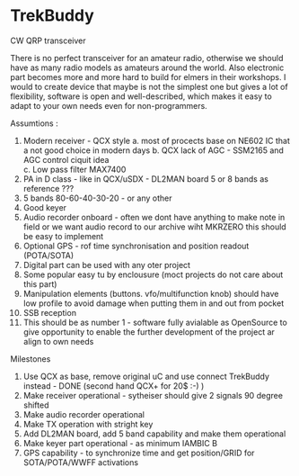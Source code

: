 # TrekBuddy
CW QRP transceiver 

There is no perfect transceiver for an amateur radio, otherwise we should have as many radio models as amateurs around the world. Also electronic part becomes more and more hard to build for elmers in their workshops. I would to create device that maybe is not the simplest one but gives a lot of flexibility, software is open and well-described, which makes it easy to adapt to your own needs even for non-programmers.

Assumtions : 
  1. Modern receiver - QCX style
      a. most of procects base on NE602 IC that a not good choice in modern days
      b. QCX lack of AGC - SSM2165 and AGC control ciquit idea  
      c. Low pass filter MAX7400
  2. PA in D class - like in QCX/uSDX - DL2MAN board 5 or 8 bands as reference ??? 
  3. 5 bands 80-60-40-30-20 - or any other
  4. Good keyer
  5. Audio recorder onboard - often we dont have anything to make note in field or we want audio record to our archive wiht MKRZERO this should be easy to implement
  6. Optional GPS - rof time synchronisation and position readout (POTA/SOTA)
  7. Digital part can be used with any oter project
  8. Some popular easy tu by enclousure (moct projects do not care about this part)
  9. Manipulation elements (buttons. vfo/multifunction knob) should have low profile to avoid damage when putting them in and out from pocket
  10. SSB reception
  11. This should be as number 1 - software fully avialable as OpenSource to give opportunity to enable the further development of the project ar align to own needs

Milestones
  1. Use QCX as base, remove original uC and use connect TrekBuddy instead - DONE (second hand QCX+ for 20$ :-) )
  2. Make receiver operational - sytheiser should give 2 signals 90 degree shifted
  3. Make audio recorder operational
  3. Make TX operation with stright key
  4. Add DL2MAN board, add 5 band capability and make them operational
  5. Make keyer part operational - as minimum IAMBIC B
  6. GPS capability - to synchronize time and get position/GRID for SOTA/POTA/WWFF activations
